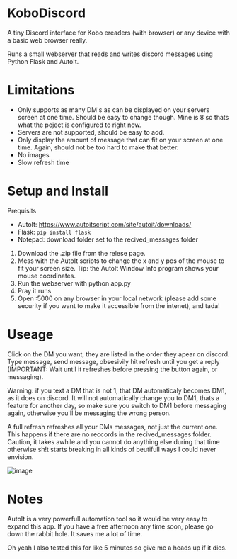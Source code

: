 # KoboDiscord
A tiny Discord interface for Kobo ereaders (with browser) or any device with a basic web browser really.

Runs a small webserver that reads and writes discord messages using Python Flask and AutoIt. 

# Limitations

- Only supports as many DM's as can be displayed on your servers screen at one time. Should be easy to change though. Mine is 8 so thats what the poject is configured to right now. 
- Servers are not supported, should be easy to add.
- Only display the amount of message that can fit on your screen at one time. Again, should not be too hard to make that better.
- No images
- Slow refresh time

# Setup and Install

Prequisits
- AutoIt: https://www.autoitscript.com/site/autoit/downloads/
- Flask: `pip install flask`
- Notepad: download folder set to the recived_messages folder

1. Download the .zip file from the relese page. 
2. Mess with the AutoIt scripts to change the x and y pos of the mouse to fit your screen size. Tip: the Autolt Window Info program shows your mouse coordinates.
3. Run the webserver with python app.py
4. Pray it runs
5. Open <HostIP>:5000 on any browser in your local network (please add some security if you want to make it accessible from the intenet), and tada!

# Useage

Click on the DM you want, they are listed in the order they apear on discord. Type message, send message, obsesivily hit refresh until you get a reply (IMPORTANT: Wait until it refreshes before pressing the button again, or messaging). 

Warning: if you text a DM that is not 1, that DM automaticaly becomes DM1, as it does on discord. It will not automatically change you to DM1, thats a feature for another day, so make sure you switch to DM1 before messaging again, otherwise you'll be messaging the wrong person.

A full refresh refreshes all your DMs messages, not just the current one. This happens if there are no reccords in the recived_messages folder. Caution, it takes awhile and you cannot do anything else during that time otherwise sh!t starts breaking in all kinds of beutifull ways I could never envision.

![image](https://github.com/user-attachments/assets/b61c740b-fab8-444e-bf34-31b2905025d7)

# Notes

AutoIt is a very powerfull automation tool so it would be very easy to expand this app. If you have a free afternoon any time soon, please go down the rabbit hole. It saves me a lot of time.

Oh yeah I also tested this for like 5 minutes so give me a heads up if it dies.
